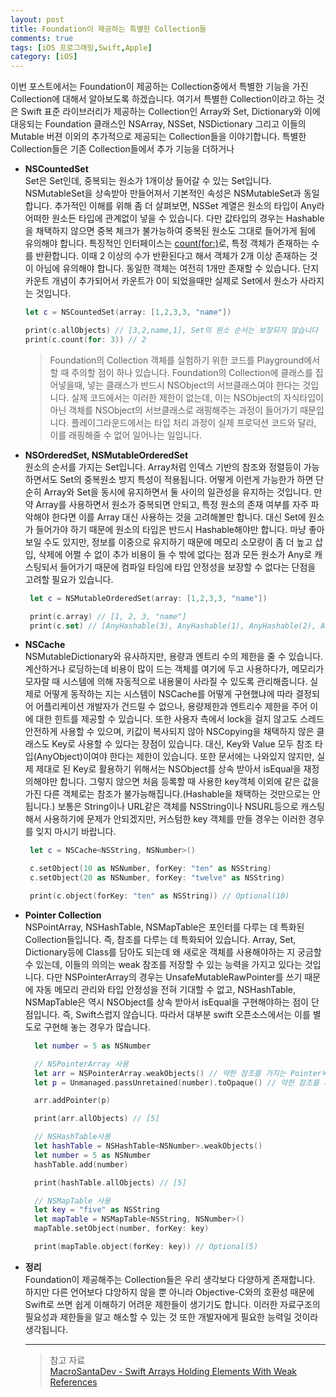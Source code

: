 ```yaml
---
layout: post
title: Foundation이 제공하는 특별한 Collection들
comments: true
tags: [iOS 프로그래밍,Swift,Apple]
category: [iOS]
---  
```


이번 포스트에서는 Foundation이 제공하는 Collection중에서 특별한 기능을 가진 Collection에 대해서 알아보도록 하겠습니다. 여기서 특별한 Collection이라고 하는 것은 Swift 표준 라이브러리가 제공하는 Collection인 Array와 Set, Dictionary와 이에 대응되는 Foundation 클래스인 NSArray, NSSet, NSDictionary 그리고 이들의 Mutable 버젼 이외의 추가적으로 제공되는 Collection들을 이야기합니다. 특별한 Collection들은 기존 Collection들에서 추가 기능을 더하거나

* **NSCountedSet**  
  Set은 Set인데, 중복되는 원소가 1개이상 들어갈 수 있는 Set입니다. NSMutableSet을 상속받아 만들어져서 기본적인 속성은 NSMutableSet과 동일합니다. 추가적인 이해를 위해 좀 더 살펴보면, NSSet 계열은 원소의 타입이 Any라 어떠한 원소든 타입에 관계없이 넣을 수 있습니다. 다만 값타입의 경우는 Hashable을 채택하지 않으면 중복 체크가 불가능하여 중복된 원소도 그대로 들어가게 됨에 유의해야 합니다. 특징적인 인터페이스는 [count(for:)](https://developer.apple.com/documentation/foundation/nscountedset/1408658-count)로, 특정 객체가 존재하는 수를 반환합니다. 이때 2 이상의 수가 반환된다고 해서 객체가 2개 이상 존재하는 것이 아님에 유의해야 합니다. 동일한 객체는 여전히 1개만 존재할 수 있습니다. 단지 카운트 개념이 추가되어서 카운트가 0이 되었을때만 실제로 Set에서 원소가 사라지는 것입니다.
  
  ```swift
  let c = NSCountedSet(array: [1,2,3,3, "name"])

  print(c.allObjects) // [3,2,name,1], Set의 원소 순서는 보장되지 않습니다
  print(c.count(for: 3)) // 2

  ```  
  > Foundation의 Collection 객체를 실험하기 위한 코드를 Playground에서 할 때 주의할 점이 하나 있습니다. Foundation의 Collection에 클래스를 집어넣을때, 넣는 클래스가 반드시 NSObject의 서브클래스여야 한다는 것입니다. 실제 코드에서는 이러한 제한이 없는데, 이는 NSObject의 자식타입이 아닌 객체를 NSObject의 서브클래스로 래핑해주는 과정이 들어가기 때문입니다. 플레이그라운드에서는 타입 처리 과정이 실제 프로덕션 코드와 달라, 이를 래핑해줄 수 없어 일어나는 일입니다. 

* **NSOrderedSet, NSMutableOrderedSet**  
   원소의 순서를 가지는 Set입니다. Array처럼 인덱스 기반의 참조와 정렬등이 가능하면서도 Set의 중복원소 방지 특성이 적용됩니다. 어떻게 이런게 가능한가 하면 단순히 Array와 Set을 동시에 유지하면서 둘 사이의 일관성을 유지하는 것입니다. 만약 Array를 사용하면서 원소가 중복되면 안되고, 특정 원소의 존재 여부를 자주 파악해야 한다면 이를 Array 대신 사용하는 것을 고려해볼만 합니다. 대신 Set에 원소가 들어가야 하기 때문에 원소의 타입은 반드시 Hashable해야만 합니다. 마냥 좋아보일 수도 있지만, 정보를 이중으로 유지하기 때문에 메모리 소모량이 좀 더 높고 삽입, 삭제에 어쩔 수 없이 추가 비용이 들 수 밖에 없다는 점과 모든 원소가 Any로 캐스팅되서 들어가기 때문에 컴파일 타임에 타입 안정성을 보장할 수 없다는 단점을 고려할 필요가 있습니다.  

   ```swift
    let c = NSMutableOrderedSet(array: [1,2,3,3, "name"])

    print(c.array) // [1, 2, 3, "name"]
    print(c.set) // [AnyHashable(3), AnyHashable(1), AnyHashable(2), AnyHashable("name")]
   ```  

* **NSCache**  
   NSMutableDictionary와 유사하지만, 용량과 엔트리 수의 제한을 줄 수 있습니다. 계산하거나 로딩하는데 비용이 많이 드는 객체를 여기에 두고 사용하다가, 메모리가 모자랄 때 시스템에 의해 자동적으로 내용물이 사라질 수 있도록 관리해줍니다. 실제로 어떻게 동작하는 지는 시스템이 NSCache를 어떻게 구현했냐에 따라 결정되어 어플리케이션 개발자가 건드릴 수 없으나, 용량제한과 엔트리수 제한을 주어 이에 대한 힌트를 제공할 수 있습니다. 또한 사용자 측에서 lock을 걸지 않고도 스레드 안전하게 사용할 수 있으며, 키값이 복사되지 않아 NSCopying을 채택하지 않은 클래스도 Key로 사용할 수 있다는 장점이 있습니다. 대신, Key와 Value 모두 참조 타입(AnyObject)이여야 한다는 제한이 있습니다. 또한 문서에는 나와있지 않지만, 실제 제대로 된 Key로 활용하기 위해서는 NSObject를 상속 받아서 isEqual을 재정의해야만 합니다. 그렇지 않으면 처음 등록할 때 사용한 key객체 이외에 같은 값을 가진 다른 객체로는 참조가 불가능해집니다.(Hashable을 채택하는 것만으로는 안됩니다.) 보통은 String이나 URL같은 객체를 NSString이나 NSURL등으로 캐스팅해서 사용하기에 문제가 안되겠지만, 커스텀한 key 객체를 만들 경우는 이러한 경우를 잊지 마시기 바랍니다.  

   ```swift
    let c = NSCache<NSString, NSNumber>()

    c.setObject(10 as NSNumber, forKey: "ten" as NSString)
    c.setObject(20 as NSNumber, forKey: "twelve" as NSString)

    print(c.object(forKey: "ten" as NSString)) // Optional(10)
   ```  

* **Pointer Collection**  
  NSPointArray, NSHashTable, NSMapTable은 포인터를 다루는 데 특화된 Collection들입니다. 즉, 참조를 다루는 데 특화되어 있습니다. Array, Set, Dictionary등에 Class를 담아도 되는데 왜 새로운 객체를 사용해야하는 지 궁금할 수 있는데, 이들의 의의는 weak 참조를 저장할 수 있는 능력을 가지고 있다는 것입니다. 다만 NSPointerArray의 경우는 UnsafeMutableRawPointer를 쓰기 때문에 자동 메모리 관리와 타입 안정성을 전혀 기대할 수 없고, NSHashTable, NSMapTable은 역시 NSObject를 상속 받아서 isEqual을 구현해야하는 점이 단점입니다. 즉, Swift스럽지 않습니다. 따라서 대부분 swift 오픈소스에서는 이를 별도로 구현해 놓는 경우가 많습니다.

  ```swift
    let number = 5 as NSNumber

    // NSPointerArray 사용
    let arr = NSPointerArray.weakObjects() // 약한 참조를 가지는 Pointer배열
    let p = Unmanaged.passUnretained(number).toOpaque() // 약한 참조를 가지는 포인터, 이 포인터는 ARC 제외되기 때문에 Retain을 시도할 경우

    arr.addPointer(p)

    print(arr.allObjects) // [5]

    // NSHashTable사용
    let hashTable = NSHashTable<NSNumber>.weakObjects()
    let number = 5 as NSNumber
    hashTable.add(number)

    print(hashTable.allObjects) // [5]

    // NSMapTable 사용
    let key = "five" as NSString
    let mapTable = NSMapTable<NSString, NSNumber>()
    mapTable.setObject(number, forKey: key)

    print(mapTable.object(forKey: key)) // Optional(5)

  ```

* **정리**  
  Foundation이 제공해주는 Collection들은 우리 생각보다 다양하게 존재합니다. 하지만 다른 언어보다 댜앙하지 않을 뿐 아니라 Objective-C와의 호환성 때문에 Swift로 쓰면 쉽게 이해하기 어려운 제한들이 생기기도 합니다. 이러한 자료구조의 필요성과 제한들을 알고 해소할 수 있는 것 또한 개발자에게 필요한 능력일 것이라 생각됩니다.

  ---  

  > 참고 자료  
  > [MacroSantaDev - Swift Arrays Holding Elements With Weak References](https://marcosantadev.com/swift-arrays-holding-elements-weak-references/)
